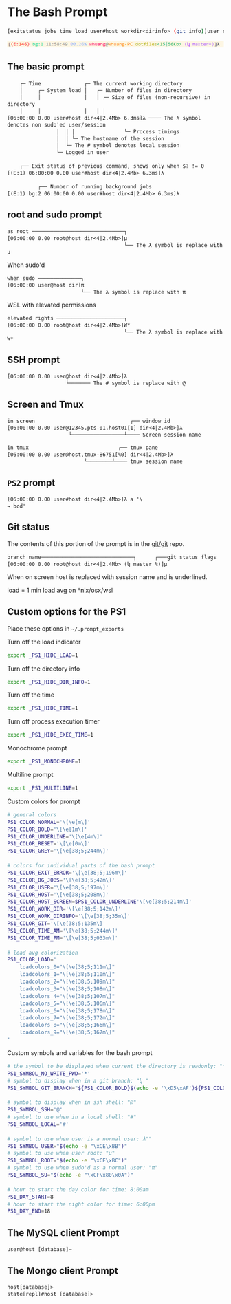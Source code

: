 # The Bash Prompt

```bash
[exitstatus jobs time load user#host workdir<dirinfo> (git info)]user symbol
```

![Prompt example](./assets/prompt-example.png)

## The basic prompt

```text
    ┌─ Time              ┌─ The current working directory
    │     ┌─ System load │   ┌─ Number of files in directory
    │     │              │   │ ┌─ Size of files (non-recursive) in directory
    │     │              │   │ │
[06:00:00 0.00 user#host dir<4|2.4Mb> 6.3ms]λ ──── The λ symbol denotes non sudo'ed user/session
                │  │ │                └─ Process timings
                │  │ └─ The hostname of the session
                │  └─ The # symbol denotes local session
                └─ Logged in user

    ┌── Exit status of previous command, shows only when $? != 0
[(E:1) 06:00:00 0.00 user#host dir<4|2.4Mb> 6.3ms]λ

          ┌── Number of running background jobs
[(E:1) bg:2 06:00:00 0.00 user#host dir<4|2.4Mb> 6.3ms]λ
```

## root and sudo prompt

```text
as root ──────────────────────────────┐
[06:00:00 0.00 root@host dir<4|2.4Mb>]μ
                                      └── The λ symbol is replace with μ
```

When sudo'd

```text
when sudo ──────────────┐
[06:00:00 user@host dir]π
                        └── The λ symbol is replace with π
```

WSL with elevated permissions

```text
elevated rights ──────────────────────┐
[06:00:00 0.00 root@host dir<4|2.4Mb>]W*
                                      └── The λ symbol is replace with W*
```

## SSH prompt

```text
[06:00:00 0.00 user@host dir<4|2.4Mb>]λ
                   └─────── The # symbol is replace with @
```

## Screen and Tmux

```text
in screen                               ┌── window id
[06:00:00 0.00 user@12345.pts-01.host01[1] dir<4|2.4Mb>]λ
                    └─────────────────┴──── Screen session name
```

```text
in tmux                             ┌── tmux pane
[06:00:00 0.00 user@host,tmux-86751[%0] dir<4|2.4Mb>]λ
                         └────────┴──── tmux session name
```

## `PS2` prompt

```text
[06:00:00 0.00 user#host dir<4|2.4Mb>]λ a '\
→ bcd'
```

## Git status

The contents of this portion of the prompt is in the [git/git](https://github.com/git/git/blob/master/contrib/completion/git-prompt.sh) repo.

```text
branch name──────────────────────────────┐      ┌───git status flags
[06:00:00 0.00 root@host dir<4|2.4Mb> (կ master %)]μ
```

When on screen host is replaced with session name and is underlined.

load = 1 min load avg on \*nix/osx/wsl

## Custom options for the PS1

Place these options in `~/.prompt_exports`

Turn off the load indicator

```bash
export _PS1_HIDE_LOAD=1
```

Turn off the directory info

```bash
export _PS1_HIDE_DIR_INFO=1
```

Turn off the time

```bash
export _PS1_HIDE_TIME=1
```

Turn off process execution timer

```bash
export _PS1_HIDE_EXEC_TIME=1
```

Monochrome prompt

```bash
export _PS1_MONOCHROME=1
```

Multiline prompt

```bash
export _PS1_MULTILINE=1
```

Custom colors for prompt

```bash
# general colors
PS1_COLOR_NORMAL='\[\e[m\]'
PS1_COLOR_BOLD='\[\e[1m\]'
PS1_COLOR_UNDERLINE='\[\e[4m\]'
PS1_COLOR_RESET='\[\e[0m\]'
PS1_COLOR_GREY='\[\e[38;5;244m\]'

# colors for individual parts of the bash prompt
PS1_COLOR_EXIT_ERROR='\[\e[38;5;196m\]'
PS1_COLOR_BG_JOBS='\[\e[38;5;42m\]'
PS1_COLOR_USER='\[\e[38;5;197m\]'
PS1_COLOR_HOST='\[\e[38;5;208m\]'
PS1_COLOR_HOST_SCREEN=$PS1_COLOR_UNDERLINE'\[\e[38;5;214m\]'
PS1_COLOR_WORK_DIR='\[\e[38;5;142m\]'
PS1_COLOR_WORK_DIRINFO='\[\e[38;5;35m\]'
PS1_COLOR_GIT='\[\e[38;5;135m\]'
PS1_COLOR_TIME_AM='\[\e[38;5;244m\]'
PS1_COLOR_TIME_PM='\[\e[38;5;033m\]'

# load avg colorization
PS1_COLOR_LOAD='
    loadcolors_0="\[\e[38;5;111m\]"
    loadcolors_1="\[\e[38;5;110m\]"
    loadcolors_2="\[\e[38;5;109m\]"
    loadcolors_3="\[\e[38;5;108m\]"
    loadcolors_4="\[\e[38;5;107m\]"
    loadcolors_5="\[\e[38;5;106m\]"
    loadcolors_6="\[\e[38;5;178m\]"
    loadcolors_7="\[\e[38;5;172m\]"
    loadcolors_8="\[\e[38;5;166m\]"
    loadcolors_9="\[\e[38;5;167m\]"
'
```

Custom symbols and variables for the bash prompt

```bash
# the symbol to be displayed when current the directory is readonly: "*"
PS1_SYMBOL_NO_WRITE_PWD='*'
# symbol to display when in a git branch: "կ "
PS1_SYMBOL_GIT_BRANCH="${PS1_COLOR_BOLD}$(echo -e '\xD5\xAF')${PS1_COLOR_NORMAL} "

# symbol to display when in ssh shell: "@"
PS1_SYMBOL_SSH='@'
# symbol to use when in a local shell: "#"
PS1_SYMBOL_LOCAL='#'

# symbol to use when user is a normal user: λ""
PS1_SYMBOL_USER="$(echo -e "\xCE\xBB")"
# symbol to use when user root: "μ"
PS1_SYMBOL_ROOT="$(echo -e "\xCE\xBC")"
# symbol to use when sudo'd as a normal user: "π"
PS1_SYMBOL_SU="$(echo -e "\xCF\x80\x0A")"

# hour to start the day color for time: 8:00am
PS1_DAY_START=8
# hour to start the night color for time: 6:00pm
PS1_DAY_END=18
```

## The MySQL client Prompt

```text
user@host [database]→
```

## The Mongo client Prompt

```text
host[database]>
state[repl]#host [database]>
```
